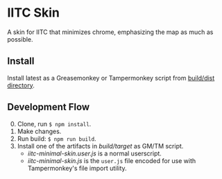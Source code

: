 # IITC Skin

A skin for IITC that minimizes chrome, emphasizing the map as much as possible.

## Install

Install latest as a Greasemonkey or Tampermonkey script from
[build/dist directory](build/dist/iitc-minimal-skin.user.js).

## Development Flow

 0. Clone, run `$ npm install`.
 1. Make changes.
 2. Run build: `$ npm run build`.
 3. Install one of the artifacts in _build/target_ as GM/TM script.
     -  _iitc-minimal-skin.user.js_ is a normal userscript.
     -  _iitc-minimal-skin.js_ is the `user.js` file encoded for use with
        Tampermonkey's file import utility.
